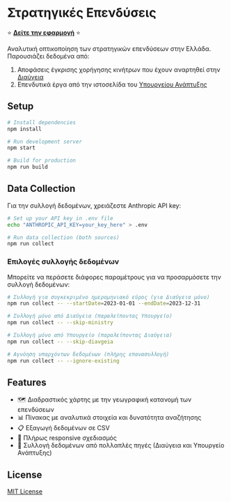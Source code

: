# Στρατηγικές Επενδύσεις
⭐  **[Δείτε την εφαρμογή](https://christosporios.github.io/strategic-investments-gr)** ⭐ 

Αναλυτική οπτικοποίηση των στρατηγικών επενδύσεων στην Ελλάδα. Παρουσιάζει δεδομένα από:
1. Αποφάσεις έγκρισης χορήγησης κινήτρων που έχουν αναρτηθεί στην [Διαύγεια](https://diavgeia.gov.gr)
2. Επενδυτικά έργα από την ιστοσελίδα του [Υπουργείου Ανάπτυξης](https://ependyseis.mindev.gov.gr/)

## Setup

```bash
# Install dependencies
npm install

# Run development server
npm start

# Build for production
npm run build
```

## Data Collection

Για την συλλογή δεδομένων, χρειάζεστε Anthropic API key:

```bash
# Set up your API key in .env file
echo "ANTHROPIC_API_KEY=your_key_here" > .env

# Run data collection (both sources)
npm run collect
```

### Επιλογές συλλογής δεδομένων

Μπορείτε να περάσετε διάφορες παραμέτρους για να προσαρμόσετε την συλλογή δεδομένων:

```bash
# Συλλογή για συγκεκριμένο ημερομηνιακό εύρος (για Διαύγεια μόνο)
npm run collect -- --startDate=2023-01-01 --endDate=2023-12-31

# Συλλογή μόνο από Διαύγεια (παραλείποντας Υπουργείο)
npm run collect -- --skip-ministry

# Συλλογή μόνο από Υπουργείο (παραλείποντας Διαύγεια)
npm run collect -- --skip-diavgeia

# Αγνόηση υπαρχόντων δεδομένων (πλήρης επανασυλλογή)
npm run collect -- --ignore-existing
```

## Features

- 🗺️ Διαδραστικός χάρτης με την γεωγραφική κατανομή των επενδύσεων
- 📊 Πίνακας με αναλυτικά στοιχεία και δυνατότητα αναζήτησης
- 📋 Εξαγωγή δεδομένων σε CSV
- 📱 Πλήρως responsive σχεδιασμός
- 🔄 Συλλογή δεδομένων από πολλαπλές πηγές (Διαύγεια και Υπουργείο Ανάπτυξης)

## License

[MIT License](LICENSE)
